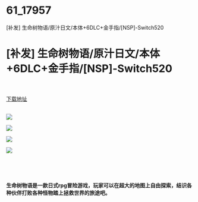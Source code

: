 # 61_17957
[补发] 生命树物语/原汁日文/本体+6DLC+金手指/[NSP]-Switch520
# [补发] 生命树物语/原汁日文/本体+6DLC+金手指/[NSP]-Switch520
 <br/></br>
[下载地址](https://www.switch520.cc/article/17957 "下载地址")
<br/></br>

<p><img src="https://www.switch520.cc/muke_img/upload_art_editor_20210527-1_65dfd642578986b11bcfe4f638090c9b.jpg"></p>
<p><img src="https://www.switch520.cc/muke_img/upload_art_editor_20210527-1_ca3ab85941c90174516d0918f5a862b6.jpg"></p>
<p><img src="https://www.switch520.cc/muke_img/upload_art_editor_20210527-1_452f5ed15049383a07b298d8a45452d3.jpg"></p>
<p><img src="https://www.switch520.cc/muke_img/upload_art_editor_20210527-1_c7b8635991ef5d32511e950884832200.jpg"></p>
<p>&nbsp;</p>
<p><strong>&nbsp;</strong></p>
<p><strong> 生命树物语是一款日式rpg冒险游戏，玩家可以在超大的地图上自由探索，结识各种伙伴打败各种怪物踏上拯救世界的旅途吧。</strong></p>
<p>&nbsp;</p>
